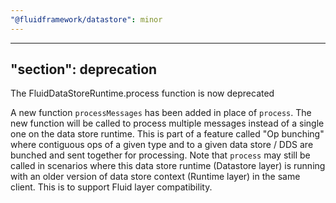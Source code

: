 ```yaml
---
"@fluidframework/datastore": minor
---
```

---
"section": deprecation
---

The FluidDataStoreRuntime.process function is now deprecated

A new function `processMessages` has been added in place of `process`. The new function will be called to process multiple messages instead of a single one on the data store runtime. This is part of a feature called "Op bunching" where contiguous ops of a given type and to a given data store / DDS are bunched and sent together for processing.
Note that `process` may still be called in scenarios where this data store runtime (Datastore layer) is running with an older version of data store context (Runtime layer) in the same client. This is to support Fluid layer compatibility.
